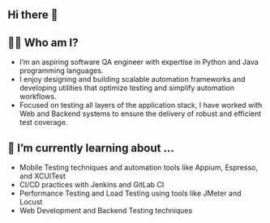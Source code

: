 ## Hi there 👋

## 🧑‍💻 Who am I?
- I’m an aspiring software QA engineer with expertise in Python and Java programming languages.
- I enjoy designing and building scalable automation frameworks and developing utilities that optimize testing and simplify automation workflows.
- Focused on testing all layers of the application stack, I have worked with Web and Backend systems to ensure the delivery of robust and efficient test coverage.

## 🌱 I’m currently learning about ...
- Mobile Testing techniques and automation tools like Appium, Espresso, and XCUITest
- CI/CD practices with Jenkins and GitLab CI  
- Performance Testing and Load Testing using tools like JMeter and Locust
- Web Development and Backend Testing techniques
<!--
**jmsdaq/jmsdaq** is a ✨ _special_ ✨ repository because its `README.md` (this file) appears on your GitHub profile.

Here are some ideas to get you started:

- 🔭 I’m currently working on ...
- 🌱 I’m currently learning ...
- 👯 I’m looking to collaborate on ...
- 🤔 I’m looking for help with ...
- 💬 Ask me about ...
- 📫 How to reach me: ...
- 😄 Pronouns: ...
- ⚡ Fun fact: ...
-->
